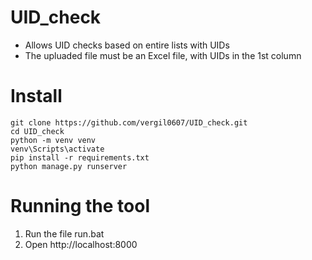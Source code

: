 # UID_check

- Allows UID checks based on entire lists with UIDs
- The upluaded file must be an Excel file, with UIDs in the 1st column

# Install 

`git clone https://github.com/vergil0607/UID_check.git` <br>
`cd UID_check` <br>
`python -m venv venv` <br>
`venv\Scripts\activate` <br>
`pip install -r requirements.txt` <br>
`python manage.py runserver`

# Running the tool 
 1. Run the file run.bat 
 2. Open http://localhost:8000